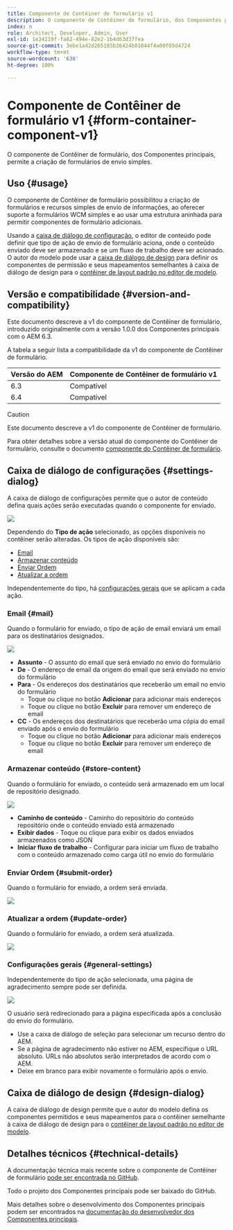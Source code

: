 ```yaml
---
title: Componente de Contêiner de formulário v1
description: O componente de Contêiner de formulário, dos Componentes principais, permite a criação de formulários de envio simples.
index: n
role: Architect, Developer, Admin, User
exl-id: 1e34219f-fa82-494e-82e2-1b4d63d37fea
source-git-commit: 3ebe1a42d265185b36424b01844f4a00f05d4724
workflow-type: tm+mt
source-wordcount: '638'
ht-degree: 100%

---
```


# Componente de Contêiner de formulário v1 {#form-container-component-v1}

O componente de Contêiner de formulário, dos Componentes principais, permite a criação de formulários de envio simples.

## Uso {#usage}

O componente de Contêiner de formulário possibilitou a criação de formulários e recursos simples de envio de informações, ao oferecer suporte a formulários WCM simples e ao usar uma estrutura aninhada para permitir componentes de formulário adicionais.

Usando a [caixa de diálogo de configuração](#settings-dialog), o editor de conteúdo pode definir que tipo de ação de envio de formulário aciona, onde o conteúdo enviado deve ser armazenado e se um fluxo de trabalho deve ser acionado. O autor do modelo pode usar a [caixa de diálogo de design](#design-dialog) para definir os componentes de permissão e seus mapeamentos semelhantes à caixa de diálogo de design para o [contêiner de layout padrão no editor de modelo](https://experienceleague.adobe.com/docs/experience-manager-64/authoring/siteandpage/templates.html?lang=pt-BR).

## Versão e compatibilidade {#version-and-compatibility}

Este documento descreve a v1 do componente de Contêiner de formulário, introduzido originalmente com a versão 1.0.0 dos Componentes principais com o AEM 6.3.

A tabela a seguir lista a compatibilidade da v1 do componente de Contêiner de formulário.

| Versão do AEM | Componente de Contêiner de formulário v1 |
|--- |--- |
| 6.3 | Compatível |
| 6.4 | Compatível |

>[!CAUTION]
>
>Este documento descreve a v1 do componente de Contêiner de formulário.
>
>Para obter detalhes sobre a versão atual do componente do Contêiner de formulário, consulte o documento [componente do Contêiner de formulário](/help/components/forms/form-container.md).

## Caixa de diálogo de configurações {#settings-dialog}

A caixa de diálogo de configurações permite que o autor de conteúdo defina quais ações serão executadas quando o componente for enviado.

![](/help/assets/chlimage_1.png)

Dependendo do **Tipo de ação** selecionado, as opções disponíveis no contêiner serão alteradas. Os tipos de ação disponíveis são:

* [Email](#mail)
* [Armazenar conteúdo](#store-content)
* [Enviar Ordem](#submit-order)
* [Atualizar a ordem](#update-order)

Independentemente do tipo, há [configurações gerais](#general-settings) que se aplicam a cada ação.

### Email {#mail}

Quando o formulário for enviado, o tipo de ação de email enviará um email para os destinatários designados.

![](/help/assets/chlimage_1-1.png)

* **Assunto** - O assunto do email que será enviado no envio do formulário
* **De** - O endereço de email da origem do email que será enviado no envio do formulário
* **Para** - Os endereços dos destinatários que receberão um email no envio do formulário
   * Toque ou clique no botão **Adicionar** para adicionar mais endereços
   * Toque ou clique no botão **Excluir** para remover um endereço de email
* **CC** - Os endereços dos destinatários que receberão uma cópia do email enviado após o envio do formulário
   * Toque ou clique no botão **Adicionar** para adicionar mais endereços
   * Toque ou clique no botão **Excluir** para remover um endereço de email

### Armazenar conteúdo {#store-content}

Quando o formulário for enviado, o conteúdo será armazenado em um local de repositório designado.

![](/help/assets/chlimage_1-2.png)

* **Caminho de conteúdo** - Caminho do repositório do conteúdo repositório onde o conteúdo enviado está armazenado
* **Exibir dados** - Toque ou clique para exibir os dados enviados armazenados como JSON
* **Iniciar fluxo de trabalho** - Configurar para iniciar um fluxo de trabalho com o conteúdo armazenado como carga útil no envio do formulário

### Enviar Ordem {#submit-order}

Quando o formulário for enviado, a ordem será enviada.

![](/help/assets/chlimage_1-3.png)

### Atualizar a ordem {#update-order}

Quando o formulário for enviado, a ordem será atualizada.

![](/help/assets/chlimage_1-4.png)

### Configurações gerais {#general-settings}

Independentemente do tipo de ação selecionada, uma página de agradecimento sempre pode ser definida.

![](/help/assets/chlimage_1-5.png)

O usuário será redirecionado para a página especificada após a conclusão do envio do formulário.

* Use a caixa de diálogo de seleção para selecionar um recurso dentro do AEM.
* Se a página de agradecimento não estiver no AEM, especifique o URL absoluto. URLs não absolutos serão interpretados de acordo com o AEM.
* Deixe em branco para exibir novamente o formulário após o envio.

## Caixa de diálogo de design {#design-dialog}

A caixa de diálogo de design permite que o autor do modelo defina os componentes permitidos e seus mapeamentos para o contêiner semelhante à caixa de diálogo de design para o [contêiner de layout padrão no editor de modelo](https://experienceleague.adobe.com/docs/experience-manager-64/authoring/siteandpage/templates.html?lang=pt-BR).

## Detalhes técnicos {#technical-details}

A documentação técnica mais recente sobre o componente de Contêiner de formulário [pode ser encontrada no GitHub](https://github.com/adobe/aem-core-wcm-components/tree/master/content/src/content/jcr_root/apps/core/wcm/components/form/container/v1/container).

Todo o projeto dos Componentes principais pode ser baixado do GitHub.

Mais detalhes sobre o desenvolvimento dos Componentes principais podem ser encontrados na [documentação do desenvolvedor dos Componentes principais](/help/developing/overview.md).
